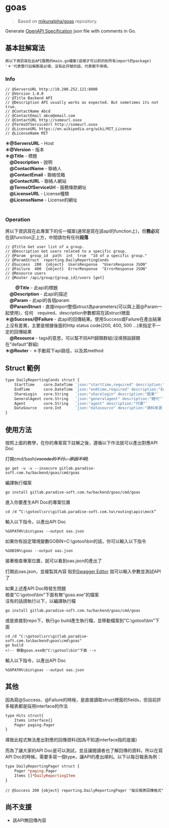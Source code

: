 # goas
> Based on [mikunalpha/goas](https://github.com/mikunalpha/goas) repository.

Generate [OpenAPI Specification](https://swagger.io/specification) json file with comments in Go.

## 基本註解寫法

```
將以下資訊寫在此API服務的main.go檔案(這樣才可以抓的到所有import的package) 
'＊'代表整行註解都是必填，沒有此符號的話，代表都不用填。
```

### Info
```
// @ServersURL http://10.200.252.121:8000
// @Version 1.0.0 
// @Title Backend API
// @Description API usually works as expected. But sometimes its not true.
// @ContactName Abcd
// @ContactEmail abce@email.com
// @ContactURL http://someurl.oxox
// @TermsOfServiceUrl http://someurl.oxox
// @LicenseURL https://en.wikipedia.org/wiki/MIT_License
// @LicenseName MIT
```

**＊@ServersURL** - Host      
**＊@Version** - 版本   
**＊@Title** - 標題   
　**@Description** - 說明   
　**@ContactName** - 聯絡人   
　**@ContactEmail** - 聯絡信箱   
　**@ContactURL** - 聯絡人網站   
　**@TermsOfServiceUrl** - 服務條款網址   
　**@LicenseURL** - License種類   
　**@LicenseName** - License的網址   
　　
　　
### Operation
將以下資訊寫在此專案下的任一檔案(通常是寫在該api的function上)，但**務必**寫在該function正上方，中間請勿有任何**段落** 

```
// @Title Get user list of a group.
// @Description Get users related to a specific group.
// @Param  group_id  path  int  true  "Id of a specific group."
// @ParamStruct  reporting.DailyReportingConds
// @Success  200  {object}  UsersResponse  "UsersResponse JSON"
// @Failure  400  {object}  ErrorResponse  "ErrorResponse JSON"
// @Resource users
// @Router /api/group/{group_id}/users [get]
```
　
　**@Title** - 此api的標題   
　**@Description** - 此api的描述   
　**@Param** - 此api的各個param   
　**@ParamStruct** - 直接import整個struct為parameters(可以與上面@Param一起使用)，任何　required、description參數都寫在該struct裡面   
**＊@Success/@Failure** - 此api的回傳結果。使用Success或Failure在產出結果上沒有差異，主要是根據後面的http status code(200, 400, 500 ...)來指定不一定的回傳結果   
　**@Resource** - tags的意思，可以幫不同API歸類群組(沒填預設歸類在"default"群組)   
**＊@Router** - ＊手動寫下api路徑，以及其method   

   
## Struct 範例
```perl
type DailyReportingConds struct {
    StartTime    core.DateTime `json:"starttime,required" description:"Start Time"`
    EndTime      core.DateTime `json:"endtime,required" description:"End Time"`
    ShareLogin   core.String   `json:"sharelogin" description:"股東"`
    GeneralAgent core.String   `json:"generalagent" description:"總代"`
    Agent        core.String   `json:"agent" description:"代理"`
    DataSource   core.Int      `json:"datasource" description:"資料來源 SQL:0,Analysis:1,ES:2"`
}
```

   
## 使用方法

按照上面的教學，在你的專案寫下註解之後，遵循以下作法就可以產出對應API Doc   

打開cmd/bash(*~~vscode的不行，原因不明~~*)
```
go get -u -v --insecure gitlab.paradise-soft.com.tw/backend/goas/cmd/goas
```
編譯執行檔案
```
go install gitlab.paradise-soft.com.tw/backend/goas/cmd/goas
```
進入你要產生API Doc的專案位置
```
cd /d “C:\gotool\src\gitlab.paradise-soft.com.tw\routing\apis\mock”
```
輸入以下指令，以產出API Doc
```
%GOPATH%\bin\goas --output oas.json
```
如果你有設定環境變數GOBIN=C:\gotool\bin的話，你可以輸入以下指令
```
%GOBIN%\goas --output oas.json
```
接著檢查專案位置，就可以看到oas.json的產出了

打開此oas.json，並複製其內容
貼到[Swagger Editor](http://editor.swagger.io/)
就可以輸入參數並測試API了

如果上述產API Doc時發生問題  
檢查"C:\gotool\bin"下面有無"goas.exe"的檔案  
沒有的話請執行以下，以編譯執行檔
```
go install gitlab.paradise-soft.com.tw/backend/goas/cmd/goas
```
或是直接到repo下，執行go build產生執行檔，並移動檔案到"C:\gotool\bin"下面
```
cd /d "C:\gotool\src\gitlab.paradise-soft.com.tw\backend\goas\cmd\goas"
go build
<!-- 移動goas.exe到"C:\gotool\bin"下面 -->
```
輸入以下指令，以產出API Doc
```
%GOPATH%\bin\goas --output oas.json
```
   
## 其他
因為寫@Success、@Failure的時候，是直接讀取struct裡面的fields，但目前許多報表都是採用interface的作法
```perl
type Hits struct{
	Items interface{}
	Pager paging.Pager
}
```
導致此程式無法產出對應的回傳資料(因為不知道interface指的是誰)

而為了讓大家的API Doc是可以測試，並且讓閱讀者也了解回傳的資料，所以在寫API Doc的時候，需要多寫一個type，讓API的產出順利。以下以每日報表為例：
```perl
type DailyReportingPager struct {
    Pager *paging.Pager
    Items []*DailyReportingItem
}
```
```
// @Success 200 {object} reporting.DailyReportingPager "每日報表回傳格式"
```

## 尚不支援
* 該API無回傳內容


